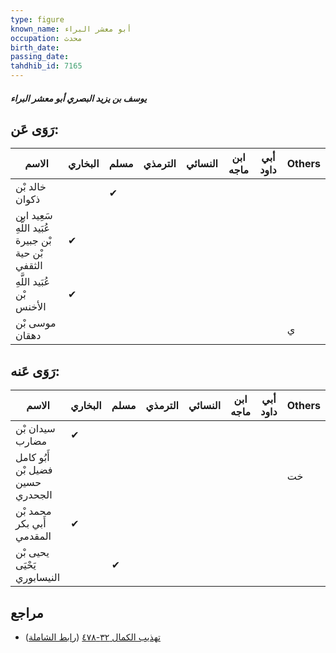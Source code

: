 ```yaml
---
type: figure
known_name: أبو معشر البراء
occupation: محدث
birth_date:
passing_date:
tahdhib_id: 7165
---
```

##### يوسف بن يزيد البصري أبو معشر البراء

## رَوَى عَن:
| الاسم                                              | البخاري | مسلم | الترمذي | النسائي | ابن ماجه | أبي داود | Others |
| -------------------------------------------------- | ------- | ---- | ------- | ------- | -------- | -------- | ------ |
| خالد بْن ذكوان                                     |         | ✔    |         |         |          |          |        |
| سَعِيد ابن عُبَيد اللَّهِ بْن جبيرة بْن حية الثقفي | ✔       |      |         |         |          |          |        |
| عُبَيد اللَّهِ بْن الأخنس                          | ✔       |      |         |         |          |          |        |
| موسى بْن دهقان                                     |         |      |         |         |          |          | ي      |
## رَوَى عَنه:
| الاسم                            | البخاري | مسلم | الترمذي | النسائي | ابن ماجه | أبي داود | Others |
| -------------------------------- | ------- | ---- | ------- | ------- | -------- | -------- | ------ |
| سيدان بْن مضارب                  | ✔       |      |         |         |          |          |        |
| أَبُو كامل فضيل بْن حسين الجحدري |         |      |         |         |          |          | خت     |
| محمد بْن أَبي بكر المقدمي        | ✔       |      |         |         |          |          |        |
| يحيى بْن يَحْيَى النيسابوري      |         | ✔    |         |         |          |          |        |
## مراجع
- [تهذيب الكمال ٣٢-٤٧٨](obsidian://open?vault=Tahdhib-al-Kamal&file=Figures/٧١٦٥-يوسف%20بن%20يزيد%20البصري%20أبو%20معشر%20البراء) ([رابط الشاملة](https://shamela.ws/book/3722/17592))